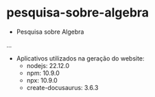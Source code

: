 # pesquisa-sobre-algebra
- Pesquisa sobre Algebra

...

- Aplicativos utilizados na geração do website:
	- nodejs: 22.12.0
	- npm: 10.9.0
	- npx: 10.9.0
	- create-docusaurus: 3.6.3


	